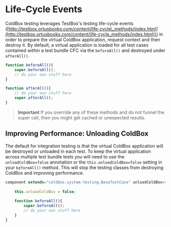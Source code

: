 # Life-Cycle Events

ColdBox testing leverages TestBox's testing life-cycle events \([http://testbox.ortusbooks.com/content/life-cycle\_methods/index.html](http://testbox.ortusbooks.com/content/life-cycle_methods/index.html)\) in order to prepare the virtual ColdBox application, request context and then destroy it. By default, a virtual application is loaded for all test cases contained within a test bundle CFC via the `beforeAll()` and destroyed under `afterAll()`.

```javascript
function beforeAll(){
    super.beforeAll();
    // do your own stuff here
}

function afterAll(){
    // do your own stuff here
    super.afterAll();
}
```

> **Important** If you override any of these methods and do not funnel the super call, then you might get cached or unexpected results.

## Improving Performance: Unloading ColdBox

The default for integration testing is that the virtual ColdBox application will be destroyed or unloaded in each test. To keep the virtual application across multiple test bundle tests you will need to use the `unloadColdBox=false` annotation or the `this.unloadColdBox=false` setting in your `beforeAll()` method. This will stop the testing classes from destroying ColdBox and improving performance.

```javascript
component extends="coldbox.system.testing.BaseTestCase" unloadColdBox=false{
    
    this.unloadColdBox = false;
    
    function beforeAll(){
        super.beforeAll();
        // do your own stuff here
    }
}
```



